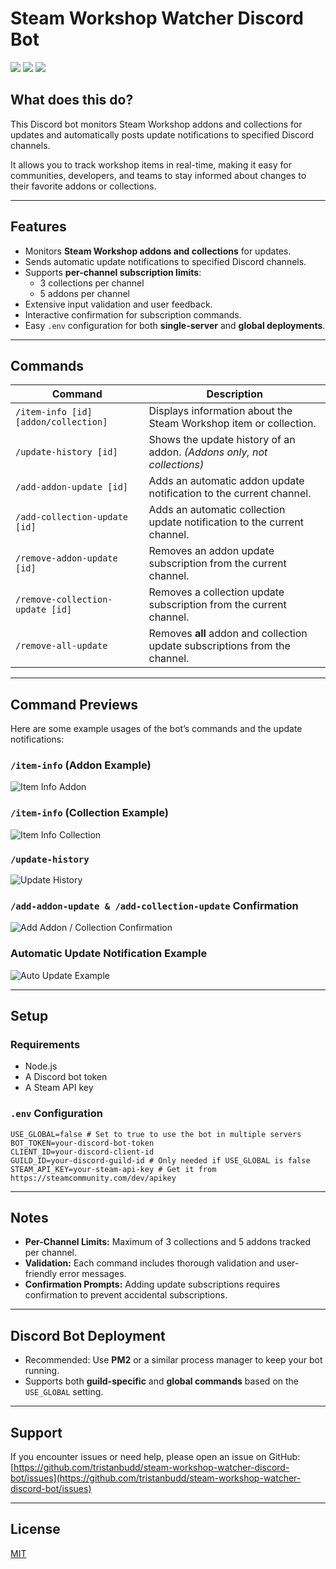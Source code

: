 # Steam Workshop Watcher Discord Bot
![](https://img.shields.io/github/stars/tristanbudd/steam-workshop-watcher-discord-bot.svg) ![](https://img.shields.io/github/forks/tristanbudd/steam-workshop-watcher-discord-bot.svg) ![](https://img.shields.io/github/issues/tristanbudd/steam-workshop-watcher-discord-bot.svg)

## What does this do?
This Discord bot monitors Steam Workshop addons and collections for updates and automatically posts update notifications to specified Discord channels.

It allows you to track workshop items in real-time, making it easy for communities, developers, and teams to stay informed about changes to their favorite addons or collections.

---

## Features
- Monitors **Steam Workshop addons and collections** for updates.
- Sends automatic update notifications to specified Discord channels.
- Supports **per-channel subscription limits**:  
  - 3 collections per channel  
  - 5 addons per channel
- Extensive input validation and user feedback.
- Interactive confirmation for subscription commands.
- Easy `.env` configuration for both **single-server** and **global deployments**.

---

## Commands
| Command                              | Description                                                           |
|--------------------------------------|-----------------------------------------------------------------------|
| `/item-info [id] [addon/collection]` | Displays information about the Steam Workshop item or collection.     |
| `/update-history [id]`               | Shows the update history of an addon. *(Addons only, not collections)*|
| `/add-addon-update [id]`             | Adds an automatic addon update notification to the current channel.   |
| `/add-collection-update [id]`        | Adds an automatic collection update notification to the current channel. |
| `/remove-addon-update [id]`          | Removes an addon update subscription from the current channel.        |
| `/remove-collection-update [id]`     | Removes a collection update subscription from the current channel.    |
| `/remove-all-update`                 | Removes **all** addon and collection update subscriptions from the channel. |

---

## Command Previews
Here are some example usages of the bot’s commands and the update notifications:

### `/item-info` (Addon Example)
![Item Info Addon](https://github.com/user-attachments/assets/8fe91f98-32e6-4fed-8c3e-85da7711576c)

### `/item-info` (Collection Example)
![Item Info Collection](https://github.com/user-attachments/assets/3a4ea083-ae17-47ff-9d9f-c35d249ed6d3)

### `/update-history`
![Update History](https://github.com/user-attachments/assets/0f778d12-fb35-4a61-b465-f256956b1016)

### `/add-addon-update & /add-collection-update` Confirmation
![Add Addon / Collection Confirmation](https://github.com/user-attachments/assets/6364c24a-e5c3-4246-8156-48149d819983)

### Automatic Update Notification Example
![Auto Update Example](https://github.com/user-attachments/assets/61dffbf5-2de4-4fa2-bcd8-8536b3b6858e)

---

## Setup

### Requirements
- Node.js
- A Discord bot token
- A Steam API key

### `.env` Configuration
```dotenv
USE_GLOBAL=false # Set to true to use the bot in multiple servers
BOT_TOKEN=your-discord-bot-token
CLIENT_ID=your-discord-client-id
GUILD_ID=your-discord-guild-id # Only needed if USE_GLOBAL is false
STEAM_API_KEY=your-steam-api-key # Get it from https://steamcommunity.com/dev/apikey
```

---

## Notes
- **Per-Channel Limits:** Maximum of 3 collections and 5 addons tracked per channel.
- **Validation:** Each command includes thorough validation and user-friendly error messages.
- **Confirmation Prompts:** Adding update subscriptions requires confirmation to prevent accidental subscriptions.

---

## Discord Bot Deployment
- Recommended: Use **PM2** or a similar process manager to keep your bot running.
- Supports both **guild-specific** and **global commands** based on the `USE_GLOBAL` setting.

---

## Support
If you encounter issues or need help, please open an issue on GitHub:  
[https://github.com/tristanbudd/steam-workshop-watcher-discord-bot/issues](https://github.com/tristanbudd/steam-workshop-watcher-discord-bot/issues)

---

## License
[MIT](LICENSE)
